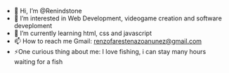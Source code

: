 - 👋 Hi, I’m @Renindstone
- 👀 I’m interested in Web Development, videogame creation and software deveploment 
- 🌱 I’m currently learning html, css and javascript
- 📫 How to reach me
    Gmail: renzofarestenazoanunez@gmail.com
- ⚡One curious thing about me: I love fishing, i can stay many hours waiting for a fish

<!---
Renindstone/Renindstone is a ✨ special ✨ repository because its `README.md` (this file) appears on your GitHub profile.
You can click the Preview link to take a look at your changes.
--->
